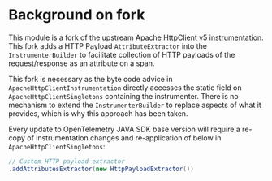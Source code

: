 # Background on fork

This module is a fork of the upstream [Apache HttpClient v5 instrumentation](https://github.com/open-telemetry/opentelemetry-java-instrumentation/tree/main/instrumentation/apache-httpclient/apache-httpclient-5.0/javaagent).
This fork adds a HTTP Payload `AttributeExtractor` into the `InstrumenterBuilder`
to facilitate collection of HTTP payloads of the request/response as an attribute on a span.

This fork is necessary as the byte code advice in `ApacheHttpClientInstrumentation` directly accesses
the static field on `ApacheHttpClientSingletons` containing the instrumenter.
There is no mechanism to extend the `InstrumenterBuilder` to replace aspects of what it provides,
which is why this approach has been taken.

Every update to OpenTelemetry JAVA SDK base version will require a re-copy of instrumentation changes
and re-application of below in `ApacheHttpClientSingletons`:

```java
// Custom HTTP payload extractor
.addAttributesExtractor(new HttpPayloadExtractor())
```
